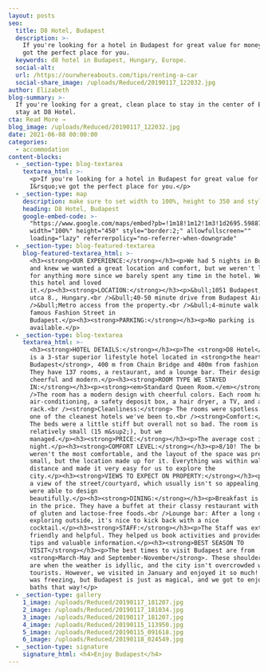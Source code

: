 ```yaml
---
layout: posts
seo:
  title: D8 Hotel, Budapest
  description: >-
    If you're looking for a hotel in Budapest for great value for money, I’ve
    got the perfect place for you.
  keywords: d8 hotel in Budapest, Hungary, Europe.
  social-alt:
  url: /https://ourwhereabouts.com/tips/renting-a-car
  social-share_image: /uploads/Reduced/20190117_122032.jpg
author: Elizabeth
blog-summary: >-
  If you're looking for a great, clean place to stay in the center of Budapest,
  stay at D8 Hotel.
cta: Read More →
blog_image: /uploads/Reduced/20190117_122032.jpg
date: 2021-06-08 00:00:00
categories:
  - accommodation
content-blocks:
  - _section-type: blog-textarea
    textarea_html: >-
      <p>If you're looking for a hotel in Budapest for great value for money,
      I&rsquo;ve got the perfect place for you.</p>
  - _section-type: map
    description: make sure to set width to 100%, height to 350 and style to border 2
    heading: D8 Hotel, Budapest
    google-embed-code: >-
      "https://www.google.com/maps/embed?pb=!1m18!1m12!1m3!1d2695.598878503336!2d19.04673281548116!3d47.49772707917768!2m3!1f0!2f0!3f0!3m2!1i1024!2i768!4f13.1!3m3!1m2!1s0x4741dc3f97005b49%3A0xa5bba2dbbd9e7742!2sD8%20Hotel!5e0!3m2!1sen!2sil!4v1661666339342!5m2!1sen!2sil"
      width="100%" height="450" style="border:2;" allowfullscreen=""
      loading="lazy" referrerpolicy="no-referrer-when-downgrade"
  - _section-type: blog-featured-textarea
    blog-featured-textarea_html: >-
      <h3><strong>OUR EXPERIENCE:</strong></h3><p>We had 5 nights in Budapest
      and knew we wanted a great location and comfort, but we weren't looking
      for anything more since we barely spent any time in the hotel. We took
      this hotel and loved
      it.</p><h3><strong>LOCATION:</strong></h3><p>&bull;1051 Budapest, Dorottya
      utca 8., Hungary.<br />&bull;40-50 minute drive from Budapest Airport.<br
      />&bull;Metro access from the property.<br />&bull;4-minute walk to the
      famous Fashion Street in
      Budapest.</p><h3><strong>PARKING:</strong></h3><p>No parking is
      available.</p>
  - _section-type: blog-textarea
    textarea_html: >-
      <h3><strong>HOTEL DETAILS:</strong></h3><p>The <strong>D8 Hotel</strong>
      is a 3-star superior lifestyle hotel located in <strong>the heart of
      Budapest</strong>, 400 m from Chain Bridge and 400m from fashion street.
      They have 137 rooms, a restaurant, and a lounge bar. Their design is
      cheerful and modern.</p><h3><strong>ROOM TYPE WE STAYED
      IN:</strong></h3><p><strong><em>Standard Queen Room.</em></strong><br
      />The room has a modern design with cheerful colors. Each room has
      air-conditioning, a safety deposit box, a hair dryer, a TV, and a clothes
      rack.<br /><strong>Cleanliness:</strong> The rooms were spotless. This is
      one of the cleanest hotels we've been to.<br /><strong>Comfort:</strong>
      The beds were a little stiff but overall not so bad. The room is also
      relatively small (15 m&sup2;), but we
      managed.</p><h3><strong>PRICE:</strong></h3><p>The average cost is 80$ per
      night.</p><h3><strong>COMFORT LEVEL:</strong></h3><p>8/10! The beds
      weren't the most comfortable, and the layout of the space was pretty
      small, but the location made up for it. Everything was within walking
      distance and made it very easy for us to explore the
      city.</p><h3><strong>VIEWS TO EXPECT ON PROPERTY:</strong></h3><p>There is
      a view of the street/courtyard, which usually isn't so appealing, but they
      were able to design
      beautifully.</p><h3><strong>DINING:</strong></h3><p>Breakfast is included
      in the price. They have a buffet at their classy restaurant with a variety
      of gluten and lactose-free foods.<br />Lounge bar: After a long day
      exploring outside, it's nice to kick back with a nice
      cocktail.</p><h3><strong>STAFF:</strong></h3><p>The Staff was extra
      friendly and helpful. They helped us book activities and provided us with
      tips and valuable information.</p><h3><strong>BEST SEASON TO
      VISIT</strong></h3><p>The best times to visit Budapest are from
      <strong>March-May and September-November</strong>. These shoulder seasons
      are when the weather is idyllic, and the city isn't overcrowded with
      tourists. However, we visited in January and enjoyed it so much!! Yes, it
      was freezing, but Budapest is just as magical, and we got to enjoy the hot
      baths that way!</p>
  - _section-type: gallery
    1_image: /uploads/Reduced/20190117_181207.jpg
    2_image: /uploads/Reduced/20190117_181034.jpg
    3_image: /uploads/Reduced/20190117_181207.jpg
    4_image: /uploads/Reduced/20190115_113950.jpg
    5_image: /uploads/Reduced/20190115_091618.jpg
    6_image: /uploads/Reduced/20190118_024549.jpg
  - _section-type: signature
    signature_html: <h4>Enjoy Budapest</h4>
---
```

